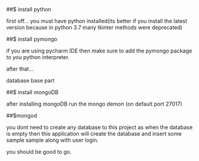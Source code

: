 ##$ install python

first off... you must have python installed(its better if you install the latest version because in python 3.7 many tkinter methods were deprecated)

##$ install pymongo

if you are using pycharm IDE then make sure to add the pymongo package to you python interpreter.

after that...

database base part

##$ install mongoDB

after installing mongoDB run the mongo demon (on default port 27017)

##$mongod

you dont need to create any database to this project as when the database is empty then this application will create the database and insert some sample sample along with user login.

you should be good to go.